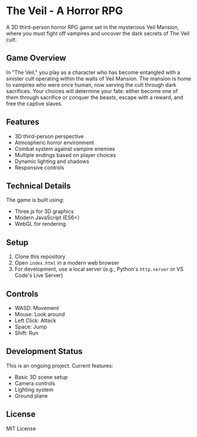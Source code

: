 # The Veil - A Horror RPG

A 3D third-person horror RPG game set in the mysterious Veil Mansion, where you must fight off vampires and uncover the dark secrets of The Veil cult.

## Game Overview

In "The Veil," you play as a character who has become entangled with a sinister cult operating within the walls of Veil Mansion. The mansion is home to vampires who were once human, now serving the cult through dark sacrifices. Your choices will determine your fate: either become one of them through sacrifice or conquer the beasts, escape with a reward, and free the captive slaves.

## Features

- 3D third-person perspective
- Atmospheric horror environment
- Combat system against vampire enemies
- Multiple endings based on player choices
- Dynamic lighting and shadows
- Responsive controls

## Technical Details

The game is built using:
- Three.js for 3D graphics
- Modern JavaScript (ES6+)
- WebGL for rendering

## Setup

1. Clone this repository
2. Open `index.html` in a modern web browser
3. For development, use a local server (e.g., Python's `http.server` or VS Code's Live Server)

## Controls

- WASD: Movement
- Mouse: Look around
- Left Click: Attack
- Space: Jump
- Shift: Run

## Development Status

This is an ongoing project. Current features:
- Basic 3D scene setup
- Camera controls
- Lighting system
- Ground plane

## License

MIT License 